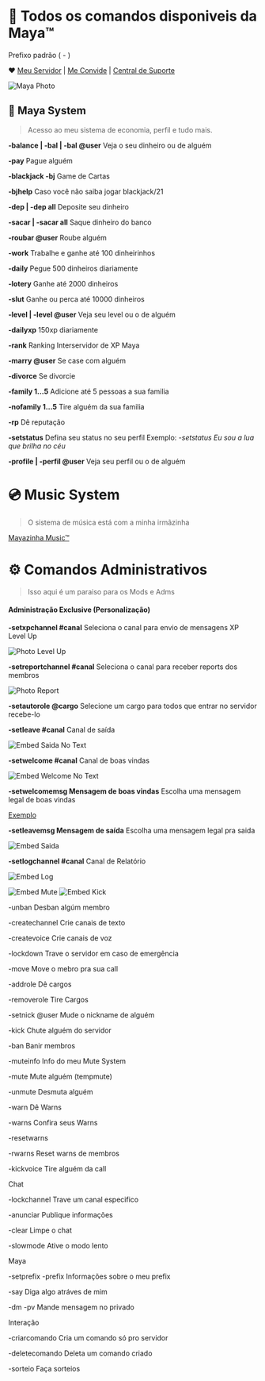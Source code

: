 # 🌟 Todos os comandos disponiveis da Maya™
Prefixo padrão ( - )

❤️ [Meu Servidor](https://discord.gg/mx8eMx6) | [Me Convide](https://discord.com/api/oauth2/authorize?client_id=821471191578574888&permissions=8&scope=bot) | [Central de Suporte](https://forms.gle/vtJ5qBqFDd9rL5JU8)

![Maya Photo](https://github.com/rodycouto/MayaCommands/blob/main/Maya%20Picture.png)


## 🧩 Maya System
> Acesso ao meu sistema de economia, perfil e tudo mais.

**-balance | -bal | -bal @user** Veja o seu dinheiro ou de alguém

**-pay** Pague alguém

**-blackjack -bj** Game de Cartas

**-bjhelp** Caso você não saiba jogar blackjack/21

**-dep | -dep all** Deposite seu dinheiro

**-sacar | -sacar all** Saque dinheiro do banco

**-roubar @user** Roube alguém

**-work** Trabalhe e ganhe até 100 dinheirinhos

**-daily** Pegue 500 dinheiros diariamente

**-lotery** Ganhe até 2000 dinheiros

**-slut** Ganhe ou perca até 10000 dinheiros

**-level | -level @user** Veja seu level ou o de alguém

**-dailyxp** 150xp diariamente

**-rank** Ranking Interservidor de XP Maya

**-marry @user** Se case com alguém

**-divorce** Se divorcie

**-family 1...5** Adicione até 5 pessoas a sua familia

**-nofamily 1...5** Tire alguém da sua familia

**-rp** Dê reputação

**-setstatus** Defina seu status no seu perfil Exemplo:
*-setstatus Eu sou a lua que brilha no céu*

**-profile | -perfil @user** Veja seu perfil ou o de alguém

# 💿 Music System

> O sistema de música está com a minha irmãzinha

[Mayazinha Music™](https://discord.com/api/oauth2/authorize?client_id=822490782329733150&permissions=8&scope=bot)

# ⚙️ Comandos Administrativos

> Isso aqui é um paraiso para os Mods e Adms

#### Administração Exclusive (Personalização)
**-setxpchannel #canal** Seleciona o canal para envio de mensagens XP Level Up

![Photo Level Up](https://github.com/rodycouto/MayaCommands/blob/main/Level%20up.png)

**-setreportchannel #canal** Seleciona o canal para receber reports dos membros

![Photo Report](https://github.com/rodycouto/MayaCommands/blob/main/Report%20Image.png)

**-setautorole @cargo** Selecione um cargo para todos que entrar no servidor recebe-lo

**-setleave #canal** Canal de saída

![Embed Saida No Text](https://github.com/rodycouto/MayaCommands/blob/main/Embed%20Leave%20no%20text.png)

**-setwelcome #canal** Canal de boas vindas

![Embed Welcome No Text](https://github.com/rodycouto/MayaCommands/blob/main/Embed%20Welcome%20no%20text.png)

**-setwelcomemsg Mensagem de boas vindas** Escolha uma mensagem legal de boas vindas

[Exemplo](https://github.com/rodycouto/MayaCommands/blob/main/Embed%20Welcome.png)

**-setleavemsg Mensagem de saída** Escolha uma mensagem legal pra saida

![Embed Saida](https://github.com/rodycouto/MayaCommands/blob/main/Embed%20Saida.png)

**-setlogchannel #canal** Canal de Relatório

![Embed Log](https://github.com/rodycouto/MayaCommands/blob/main/Log%20Channel.png)

![Embed Mute](https://github.com/rodycouto/MayaCommands/blob/main/Mute%20Exemple%20Embed.png)
![Embed Kick](https://github.com/rodycouto/MayaCommands/blob/main/Kick%20Embed.png)

-unban Desban algúm membro

-createchannel Crie canais de texto

-createvoice Crie canais de voz

-lockdown Trave o servidor em caso de emergência


-move Move o mebro pra sua call

-addrole Dê cargos

-removerole Tire Cargos

-setnick @user Mude o nickname de alguém

-kick Chute alguém do servidor

-ban Banir membros

-muteinfo Info do meu Mute System

-mute Mute alguém (tempmute)

-unmute Desmuta alguém

-warn Dê Warns

-warns Confira seus Warns

-resetwarns

-rwarns Reset warns de membros

-kickvoice Tire alguém da call

Chat

-lockchannel Trave um canal especifico

-anunciar Publique informações

-clear Limpe o chat

-slowmode Ative o modo lento

Maya

-setprefix -prefix Informações sobre o meu prefix

-say Diga algo atráves de mim

-dm -pv Mande mensagem no privado

Interação

-criarcomando Cria um comando só pro servidor

-deletecomando Deleta um comando criado

-sorteio Faça sorteios
